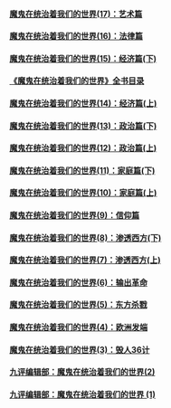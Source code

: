 #### [魔鬼在统治着我们的世界(17)：艺术篇](../pages/nsc422/n10499093.md?t=01120305)
#### [魔鬼在统治着我们的世界(16)：法律篇](../pages/nsc422/n10485969.md?t=01120305)
#### [魔鬼在统治着我们的世界(15)：经济篇(下)](../pages/nsc422/n10469975.md?t=01120305)
#### [《魔鬼在统治着我们的世界》全书目录](../pages/nsc422/n10464261.md?t=01120305)
#### [魔鬼在统治着我们的世界(14)：经济篇(上)](../pages/nsc422/n10457370.md?t=01120305)
#### [魔鬼在统治着我们的世界(13)：政治篇(下)](../pages/nsc422/n10448270.md?t=01120305)
#### [魔鬼在统治着我们的世界(12)：政治篇(上)](../pages/nsc422/n10444576.md?t=01120305)
#### [魔鬼在统治着我们的世界(11)：家庭篇(下)](../pages/nsc422/n10440961.md?t=01120305)
#### [魔鬼在统治着我们的世界(10)：家庭篇(上)](../pages/nsc422/n10435448.md?t=01120305)
#### [魔鬼在统治着我们的世界(9)：信仰篇](../pages/nsc422/n10432159.md?t=01120305)
#### [魔鬼在统治着我们的世界(8)：渗透西方(下)](../pages/nsc422/n10429603.md?t=01120305)
#### [魔鬼在统治着我们的世界(7)：渗透西方(上)](../pages/nsc422/n10426013.md?t=01120305)
#### [魔鬼在统治着我们的世界(6)：输出革命](../pages/nsc422/n10421536.md?t=01120305)
#### [魔鬼在统治着我们的世界(5)：东方杀戮](../pages/nsc422/n10417707.md?t=01120305)
#### [魔鬼在统治着我们的世界(4)：欧洲发端](../pages/nsc422/n10414890.md?t=01120305)
#### [魔鬼在统治着我们的世界(3)：毁人36计](../pages/nsc422/n10411583.md?t=01120305)
#### [九评编辑部：魔鬼在统治着我们的世界(2)](../pages/nsc422/n10410036.md?t=01120305)
#### [九评编辑部：魔鬼在统治着我们的世界 (1)](../pages/nsc422/n10406825.md?t=01120305)
